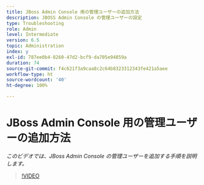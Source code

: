 ```yaml
---
title: JBoss Admin Console 用の管理ユーザーの追加方法
description: JBOSS Admin Console の管理ユーザーの設定
type: Troubleshooting
role: Admin
level: Intermediate
version: 6.5
topic: Administration
index: y
exl-id: 787ee0b4-8260-47d2-bcf9-da705e94859a
duration: 74
source-git-commit: f4c621f3a9caa8c2c64b8323312343fe421a5aee
workflow-type: ht
source-wordcount: '40'
ht-degree: 100%

---
```


# JBoss Admin Console 用の管理ユーザーの追加方法

*このビデオでは、JBoss Admin Console の管理ユーザーを追加する手順を説明します。*

>[!VIDEO](https://video.tv.adobe.com/v/335484?quality=12&learn=on)
